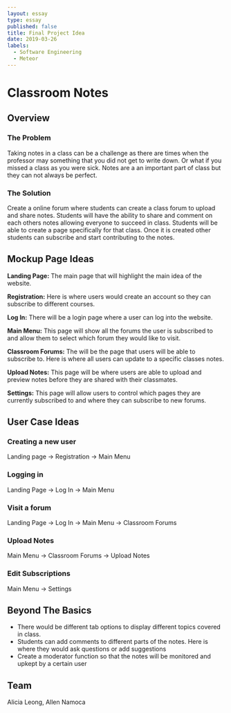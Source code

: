 ```yaml
---
layout: essay
type: essay
published: false
title: Final Project Idea
date: 2019-03-26
labels:
  - Software Engineering
  - Meteor
---
```

# Classroom Notes

## Overview
### The Problem
Taking notes in a class can be a challenge as there are times when the professor may something that you did not get to write down. Or what if you missed a class as you were sick. Notes are a an important part of class but they can not always be perfect.
### The Solution
Create a online forum where students can create a class forum to upload and share notes. Students will have the ability to share and comment on each others notes allowing everyone to succeed in class. Students will be able to create a page specifically  for that class. Once it is created other students can subscribe and start contributing to the notes.

## Mockup Page Ideas
__Landing Page:__
The main page that will highlight the main idea of the website.

__Registration:__
Here is where users would create an account so they can subscribe to different courses.

__Log In:__
There will be a login page where a user can log into the website.

__Main Menu:__
This page will show all the forums the user is subscribed to and allow them to select which forum they would like to visit.

__Classroom Forums:__
The will be the page that users will be able to subscribe to. Here is where all users can update to a specific classes notes. 

__Upload Notes:__
This page will be where users are able to upload and preview notes before they are shared with their classmates.

__Settings:__
This page will allow users to control which pages they are currently subscribed to and where they can subscribe to new forums.

## User Case Ideas
### Creating a new user
Landing page -> Registration -> Main Menu
### Logging in
Landing Page -> Log In -> Main Menu
### Visit a forum
Landing Page -> Log In -> Main Menu -> Classroom Forums
### Upload Notes
Main Menu -> Classroom Forums -> Upload Notes
### Edit Subscriptions
Main Menu -> Settings

## Beyond The Basics
* There would be different tab options to display different topics covered in class.
* Students can add comments to different parts of the notes. Here is where they would ask questions or add suggestions
* Create a moderator function so that the notes will be monitored and upkept by a certain user

## Team
Alicia Leong, Allen Namoca
